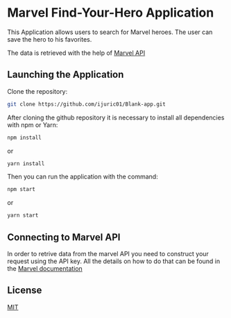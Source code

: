 # Marvel Find-Your-Hero Application

This Application allows users to search for Marvel heroes. The user can save the hero to his favorites.

The data is retrieved with the help of [Marvel API](https://developer.marvel.com/)

## Launching the Application

Clone the repository:

```bash
git clone https://github.com/ijuric01/Blank-app.git
```

After cloning the github repository it is necessary to install all dependencies with npm or Yarn:

```bash
npm install
```

or

```bash
yarn install
```

Then you can run the application with the command:

```bash
npm start
```

or

```bash
yarn start
```

## Connecting to Marvel API

In order to retrive data from the marvel API you need to construct your request using the API key. All the details on how to do that can be found in the [Marvel documentation](https://developer.marvel.com/documentation/getting_started)

## License

[MIT](https://choosealicense.com/licenses/mit/)
